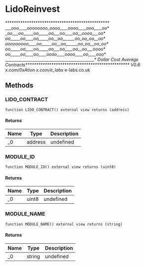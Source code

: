 # LidoReinvest





************************************************ ____ooo____oooooooo_oooo____oooo____ooo____oo_* __oo___oo_____oo_____oo___oo____oo__oooo___oo_* _oo_____oo____oo_____oo__oo______oo_oo_oo__oo_* _ooooooooo____oo_____oo__oo______oo_oo__oo_oo_* _oo_____oo____oo_____oo___oo____oo__oo___oooo_* _oo_____oo____oo____oooo____oooo____oo____ooo_* ______________________________________________*       Dollar Cost Average Contracts************************************************                  V0.6  x.com/0xAtion  x.com/e_labs_  e-labs.co.uk



## Methods

### LIDO_CONTRACT

```solidity
function LIDO_CONTRACT() external view returns (address)
```






#### Returns

| Name | Type | Description |
|---|---|---|
| _0 | address | undefined |

### MODULE_ID

```solidity
function MODULE_ID() external view returns (uint8)
```






#### Returns

| Name | Type | Description |
|---|---|---|
| _0 | uint8 | undefined |

### MODULE_NAME

```solidity
function MODULE_NAME() external view returns (string)
```






#### Returns

| Name | Type | Description |
|---|---|---|
| _0 | string | undefined |




